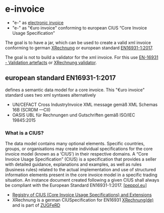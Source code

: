 # e-invoice

- "e-" as [electronic invoice](https://en.wikipedia.org/wiki/Electronic_invoicing)
- "e-" as "€uro invoice" conforming to european CIUS “Core Invoice Usage Specification” 

The goal is to have a jar, which can be used to create a valid xml invoice conforming to german [XRechnung](https://de.wikipedia.org/wiki/XRechnung) or european standard [EN16931-1:2017](https://standards.cen.eu/dyn/www/f?p=204:110:0::::FSP_LANG_ID,FSP_PROJECT:25,60602&cs=17E89F8487E3C0558D35491BC876B7E8C).

The goal is not to build a validator for the xml invoice. For this use [EN-16931 - Validation artefacts](https://github.com/CenPC434/validation) or [XRechnung validator](https://github.com/itplr-kosit/validator).

## european standard EN16931-1:2017
defines a semantic data model for a core invoice. This "€uro invoice" standard uses two xml syntaxes alternatively

- UN/CEFACT Cross IndustryInvoice XML message gemäß XML Schemas 16B (SCRDM —CII)
- OASIS UBL für Rechnungen und Gutschriften gemäß ISO/IEC 19845:2015

### What is a CIUS?
The data model contains many optional elements. Specific countries, groups, or organisations may create individual specifications for the core invoice model (known as a ‘CIUS’) in their respective domains.
A “Core Invoice Usage Specification” (CIUS) is a specification that provides a seller with detailed guidance, explanations and examples, as well as rules (business rules) related to the actual implementation and use of structured information elements present in the core invoice model in a specific trading situation. An instance document created following a given CIUS shall always be compliant with the European Standard EN16931-1:2017. [[peppol.eu]](https://peppol.eu/core-invoice-usage-specification-cius-use-peppol/)

- [Registry of CIUS (Core Invoice Usage Specifications) and Extensions](https://ec.europa.eu/cefdigital/wiki/display/EINVCOMMUNITY/Community-driven+Registry+of+CIUS+(Core+Invoice+Usage+Specifications)+and+Extensions)
- XRechnung is a german CIUSpecification for EN16931 [XRechnung(de)](http://www.xoev.de/de/xrechnung) and is part of [ZUGFeRD](https://de.wikipedia.org/wiki/ZUGFeRD)
